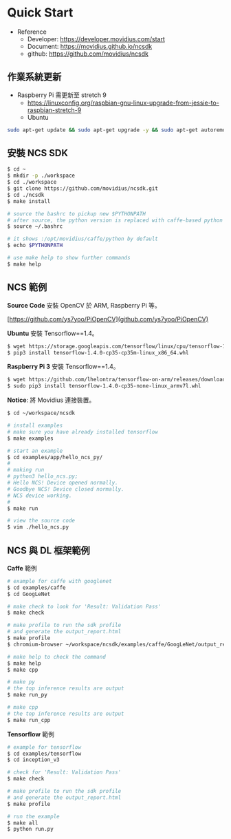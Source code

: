 # Quick Start

* Reference
  * Developer: https://developer.movidius.com/start
  * Document: https://movidius.github.io/ncsdk
  * github: https://github.com/movidius/ncsdk

## 作業系統更新

* Raspberry Pi  需更新至 stretch 9
  * https://linuxconfig.org/raspbian-gnu-linux-upgrade-from-jessie-to-raspbian-stretch-9
  * Ubuntu  
```sh
sudo apt-get update && sudo apt-get upgrade -y && sudo apt-get autoremove -y
```

## 安裝 NCS SDK

```sh
$ cd ~
$ mkdir -p ./workspace
$ cd ./workspace
$ git clone https://github.com/movidius/ncsdk.git
$ cd ./ncsdk
$ make install

# source the bashrc to pickup new $PYTHONPATH
# after source, the python version is replaced with caffe-based python
$ source ~/.bashrc

# it shows :/opt/movidius/caffe/python by default
$ echo $PYTHONPATH

# use make help to show further commands
$ make help
```


## NCS 範例

**Source Code** 安裝 OpenCV 於 ARM, Raspberry Pi 等。

[https://github.com/ys7yoo/PiOpenCV](github.com/ys7yoo/PiOpenCV)

**Ubuntu** 安裝 Tensorflow==1.4。

```bash
$ wget https://storage.googleapis.com/tensorflow/linux/cpu/tensorflow-1.4.0-cp35-cp35m-linux_x86_64.whl
$ pip3 install tensorflow-1.4.0-cp35-cp35m-linux_x86_64.whl
```

**Raspberry Pi 3** 安裝 Tensorflow==1.4。

```bash
$ wget https://github.com/lhelontra/tensorflow-on-arm/releases/download/v1.4.0/tensorflow-1.4.0-cp35-none-linux_armv7l.whl
$ sudo pip3 install tensorflow-1.4.0-cp35-none-linux_armv7l.whl
```

**Notice**: 將 Movidius 連接裝置。

```bash
$ cd ~/workspace/ncsdk

# install examples
# make sure you have already installed tensorflow
$ make examples

# start an example
$ cd examples/app/hello_ncs_py/
# 
# making run
# python3 hello_ncs.py;
# Hello NCS! Device opened normally.
# Goodbye NCS! Device closed normally.
# NCS device working.
#
$ make run

# view the source code
$ vim ./hello_ncs.py
```

## NCS 與 DL 框架範例

**Caffe** 範例

```bash
# example for caffe with googlenet
$ cd examples/caffe
$ cd GoogLeNet

# make check to look for 'Result: Validation Pass'
$ make check

# make profile to run the sdk profile
# and generate the output_report.html
$ make profile
$ chromium-browser ~/workspace/ncsdk/examples/caffe/GoogLeNet/output_report.html

# make help to check the command
$ make help
$ make cpp

# make py
# the top inference results are output
$ make run_py

# make cpp
# the top inference results are output
$ make run_cpp
```

**Tensorflow** 範例

```bash
# example for tensorflow
$ cd examples/tensorflow
$ cd inception_v3

# check for 'Result: Validation Pass'
$ make check

# make profile to run the sdk profile
# and generate the output_report.html
$ make profile

# run the example
$ make all
$ python run.py
```













